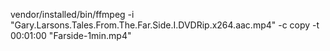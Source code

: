 vendor/installed/bin/ffmpeg -i "Gary.Larsons.Tales.From.The.Far.Side.I.DVDRip.x264.aac.mp4" -c copy -t 00:01:00 "Farside-1min.mp4"